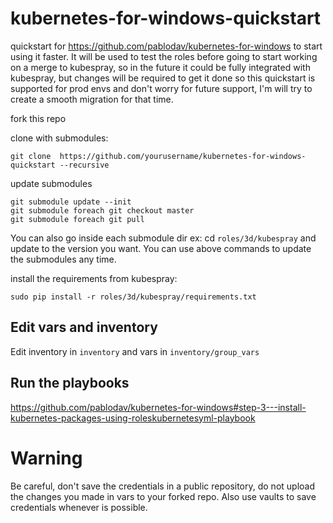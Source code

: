 # kubernetes-for-windows-quickstart

quickstart for https://github.com/pablodav/kubernetes-for-windows to start using it faster.
It will be used to test the roles before going to start working on a merge to kubespray, so in the future it could be fully integrated with kubespray, but changes will be required to get it done so this quickstart is supported for prod envs and don't worry for future support, I'm will try to create a smooth migration for that time.

fork this repo

clone with submodules:

    git clone  https://github.com/yourusername/kubernetes-for-windows-quickstart --recursive

update submodules

    git submodule update --init
    git submodule foreach git checkout master
    git submodule foreach git pull

You can also go inside each submodule dir ex: cd `roles/3d/kubespray` and update to the version you want.
You can use above commands to update the submodules any time.

install the requirements from kubespray:

```shell
sudo pip install -r roles/3d/kubespray/requirements.txt
```

## Edit vars and inventory

Edit inventory in `inventory` and vars in `inventory/group_vars`

## Run the playbooks

https://github.com/pablodav/kubernetes-for-windows#step-3---install-kubernetes-packages-using-roleskubernetesyml-playbook

# Warning

Be careful, don't save the credentials in a public repository, do not upload the changes you made in vars to your forked repo. Also use vaults to save credentials whenever is possible.
